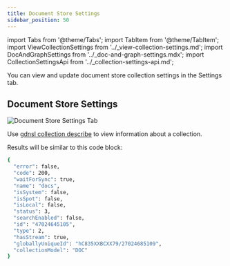 ```yaml
---
title: Document Store Settings
sidebar_position: 50
---
```


import Tabs from '@theme/Tabs';
import TabItem from '@theme/TabItem';
import ViewCollectionSettings from '../_view-collection-settings.md';
import DocAndGraphSettings from '../_doc-and-graph-settings.mdx';
import CollectionSettingsApi from '../_collection-settings-api.md';

<Tabs groupId="operating-systems">
<TabItem value="ui" label="UI">

You can view and update document store collection settings in the Settings tab.

<ViewCollectionSettings />

## Document Store Settings

<DocAndGraphSettings collection='Document store' />

![Document Store Settings Tab](/img/collections/doc-store-settings.png)

</TabItem>
<TabItem value="cli" label="CLI">

Use [gdnsl collection describe](../../cli/collections-cli.md#gdnsl-collection-describe) to view information about a collection.

Results will be similar to this code block:

```bash
{
  "error": false,
  "code": 200,
  "waitForSync": true,
  "name": "docs",
  "isSystem": false,
  "isSpot": false,
  "isLocal": false,
  "status": 3,
  "searchEnabled": false,
  "id": "47024645105",
  "type": 2,
  "hasStream": true,
  "globallyUniqueId": "hC835XXBCXX79/27024685109",
  "collectionModel": "DOC"
}
```

</TabItem>
<TabItem value="api" label="API">

<CollectionSettingsApi />

</TabItem>
</Tabs>